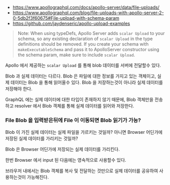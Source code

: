 
* https://www.apollographql.com/docs/apollo-server/data/file-uploads/
* https://www.apollographql.com/blog/file-uploads-with-apollo-server-2-0-5db2f3f60675#File-upload-with-schema-param
* https://github.com/jaydenseric/apollo-upload-examples

> Note: When using typeDefs, Apollo Server adds `scalar Upload` to your schema, so any existing declaration of `scalar Upload` in the type definitions should be removed. If you create your schema with `makeExecutableSchema` and pass it to ApolloServer constructor using the schema param, make sure to include `scalar Upload`.

Apollo 에서 제공하는 `scalar Upload` 를 통해 blob 데이터를 서버에 전달할수 있다.

Blob 과 실제 데이터는 다르다. Blob 은 파일에 대한 정보를 가지고 있는 객체이고, 실제 데이터는 Blob 을 통해 읽어올수 있다. Blob 을 저장하는것이 아니라 실제 데이터를 저장해야 한다.

GraphQL 에는 실제 데이터에 대한 타입이 존재하지 않기 때문에, Blob 객체만을 전송하고 resolver 에서 Blob 객체를 통해 실제 데이터를 읽어와 저장한다.

### File Blob 을 입력받은뒤에 File 이 이동되면 Blob 읽기가 가능?
Blob 이 가진 실제 데이터는 실제 파일을 가르키는 것일까? 아니면 Browser 어딘가에 저장된 실제 데이터를 가리키는 것일까?

Blob 은 Browser 어딘가에 저장되는 실제 데이터를 가리킨다.

한번 Browser 에서 input 된 다음에는 영속적으로 사용할수 있다.

브라우저 내에서는 Blob 객체를 복사 및 전달하는 것만으로 실제 데이터를 공유하여 사용하는것이 가능해진다.
